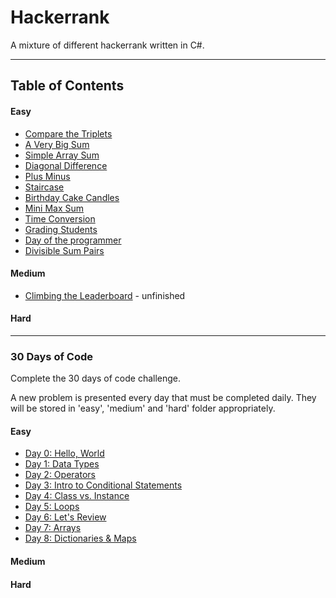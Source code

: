 # Hackerrank
A mixture of different hackerrank written in C#.

---

## Table of Contents

#### Easy

- [Compare the Triplets](Easy/CompareTheTriplets/CompareTheTriplets)
- [A Very Big Sum](Easy/VeryBigSum/VeryBigSum)
- [Simple Array Sum](Easy/SimpleArraySum/SimpleArraySum)
- [Diagonal Difference](Easy/DiagonalDifference/DiagonalDifference)
- [Plus Minus](Easy/PlusMinus/PlusMinus)
- [Staircase](Easy/Staircase/Staircase)
- [Birthday Cake Candles](Easy/BirthdayCakeCandles/BirthdayCakeCandles)
- [Mini Max Sum](Easy/Mini-MaxSum/Mini-MaxSum)
- [Time Conversion](Easy/TimeConversion/TimeConversion)
- [Grading Students](Easy/GradingStudents/GradingStudents)
- [Day of the programmer](Easy/DayOfTheProgrammer/DayOfTheProgrammer)
- [Divisible Sum Pairs](Easy/DivisibleSumPairs/DivisibleSumPairs)

#### Medium

- [Climbing the Leaderboard](Medium/ClimbingTheLeaderBoard/ClimbingTheLeaderBoard) - unfinished

#### Hard

---

### 30 Days of Code

Complete the 30 days of code challenge.

A new problem is presented every day that must be completed daily. They will be stored in 'easy', 'medium' and 'hard' folder appropriately. 

#### Easy

- [Day 0: Hello, World](30DaysOfCode/Easy/Day0-HelloWorld/Day0-HelloWorld)
- [Day 1: Data Types](30DaysOfCode/Easy/Day1-DataTypes/Day1-DataTypes)
- [Day 2: Operators](30DaysOfCode/Easy/Day2-Operators/Day2-Operators)
- [Day 3: Intro to Conditional Statements](30DaysOfCode/Easy/Day3-IntroConditionalStatements/Day3-IntroConditionalStatements)
- [Day 4: Class vs. Instance](30DaysOfCode/Easy/Day4-ClassVsInstance/Day4-ClassVsInstance)
- [Day 5: Loops](30DaysOfCode/Easy/Day5-Loops/Day5-Loops)
- [Day 6: Let's Review](30DaysOfCode/Easy/Day6-LetsReview/Day6-LetsReview)
- [Day 7: Arrays](30DaysOfCode/Easy/Day7-Arrays/Day7-Arrays)
- [Day 8: Dictionaries & Maps](30DaysOfCode/Easy/Day8-DictionariesAndMaps/Day8-DictionariesAndMaps)

#### Medium

#### Hard 